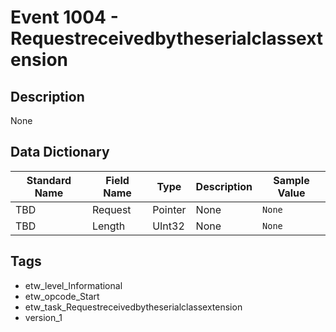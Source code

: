 # Event 1004 - Requestreceivedbytheserialclassextension

## Description
None

## Data Dictionary
|Standard Name|Field Name|Type|Description|Sample Value|
|---|---|---|---|---|
|TBD|Request|Pointer|None|`None`|
|TBD|Length|UInt32|None|`None`|

## Tags
* etw_level_Informational
* etw_opcode_Start
* etw_task_Requestreceivedbytheserialclassextension
* version_1